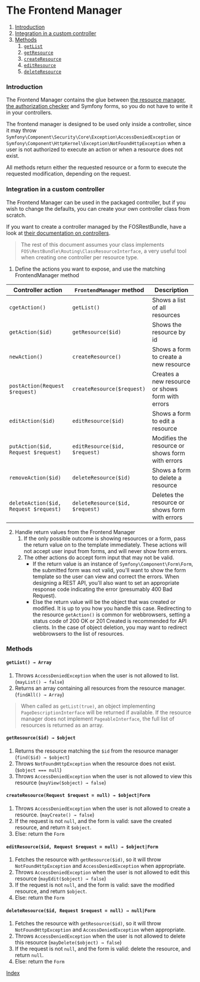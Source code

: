 The Frontend Manager
====================

1. [Introduction](#introduction)
2. [Integration in a custom controller](#integration-in-a-custom-controller)
3. [Methods](#methods)
    1. [`getList`](#getlist--array)
    2. [`getResource`](#getresourceid--object)
    3. [`createResource`](#createresourcerequest-request--null--objectform)
    4. [`editResource`](#editresourceid-request-request--null--objectform)
    5. [`deleteResource`](#deleteresourceid-request-request--null--nullform)

### Introduction

The Frontend Manager contains the glue between [the resource manager](./2-resource_manager.md), [the authorization checker](./3-authorization_checker.md) and Symfony forms, so you do not have to write it in your controllers.

The frontend manager is designed to be used only inside a controller, since it may throw  `Symfony\Component\Security\Core\Exception\AccessDeniedException` or `Symfony\Component\HttpKernel\Exception\NotFoundHttpException` when a user is not authorized to execute an action or when a resource does not exist.

All methods return either the requested resource or a form to execute the requested modification, depending on the request.

### Integration in a custom controller

The Frontend Manager can be used in the packaged controller, but if you wish to change the defaults, you can create your own controller class from scratch.

If you want to create a controller managed by the FOSRestBundle, have a look at [their documentation on controllers]().

> The rest of this document assumes your class implements `FOS\RestBundle\Routing\ClassResourceInterface`, a very useful tool when creating one controller per resource type.

1. Define the actions you want to expose, and use the matching FrontendManager method

  | Controller action                     | `FrontendManager` method               | Description                                      |
  | ------------------------------------- | -------------------------------------- | ------------------------------------------------ |
  | `cgetAction()`                        | `getList()`                            | Shows a list of all resources                    |
  | `getAction($id)`                      | `getResource($id)`                     | Shows the resource by id                         |
  | `newAction()`                         | `createResource()`                     | Shows a form to create a new resource            |
  | `postAction(Request $request)`        | `createResource($request)`             | Creates a new resource or shows form with errors |
  | `editAction($id)`                     | `editResource($id)`                    | Shows a form to edit a resource                  |
  | `putAction($id, Request $request)`    | `editResource($id, $request)`          | Modifies the resource or shows form with errors  |
  | `removeAction($id)`                   | `deleteResource($id)`                  | Shows a form to delete a resource                |
  | `deleteAction($id, Request $request)` | `deleteResource($id, $request)`        | Deletes the resource or shows form with errors   |

2. Handle return values from the Frontend Manager
   1. If the only possible outcome is showing resources or a form, pass the return value on to the template immediately.
      These actions will not accept user input from forms, and will never show form errors.
   2. The other actions do accept form input that may not be valid.
      - If the return value is an instance of `Symfony\Component\Form\Form`, the submitted form was not valid, you'll want to show the form template so the user can view and correct the errors. When designing a REST API, you'll also want to set an appropriate response code indicating the error (presumably 400 Bad Request).
      - Else the return value will be the object that was created or modified. It is up to you how you handle this case. Redirecting to the resource `getAction()` is common for webbrowsers, setting a status code of 200 OK or 201 Created is recommended for API clients.
        In the case of object deletion, you may want to redirect webbrowsers to the list of resources.

### Methods

#### `getList() → Array`

1. Throws `AccessDeniedException` when the user is not allowed to list. (`mayList() → false`)
2. Returns an array containing all resources from the resource manager. (`findAll() → Array`)

> When called as `getList(true)`, an object implementing `PageDescriptionInterface` will be returned if available.
> If the resource manager does not implement `PageableInterface`, the full list of resources is returned as an array.

#### `getResource($id) → $object`

1. Returns the resource matching the `$id` from the resource manager (`find($id) → $object`)
2. Throws `NotFoundHttpException` when the resource does not exist. (`$object === null`)
3. Throws `AccessDeniedException` when the user is not allowed to view this resource (`mayView($object) → false`)

#### `createResource(Request $request = null) → $object|Form`

1. Throws `AccessDeniedException` when the user is not allowed to create a resource. (`mayCreate() → false`)
2. If the request is not `null`, and the form is valid: save the created resource, and return it `$object`.
3. Else: return the `Form`

#### `editResource($id, Request $request = null) → $object|Form`

1. Fetches the resource with `getResource($id)`, so it will throw `NotFoundHttpException` and `AccessDeniedException` when appropriate.
2. Throws `AccessDeniedException` when the user is not allowed to edit this resource (`mayEdit($object) → false`)
3. If the request is not `null`, and the form is valid: save the modified resource, and return `$object`.
4. Else: return the `Form`

#### `deleteResource($id, Request $request = null) → null|Form`

1. Fetches the resource with `getResource($id)`, so it will throw `NotFoundHttpException` and `AccessDeniedException` when appropriate.
2. Throws `AccessDeniedException` when the user is not allowed to delete this resource (`mayDelete($object) → false`)
3. If the request is not `null`, and the form is valid: delete the resource, and return `null`.
4. Else: return the `Form`

[Index](index.md)
